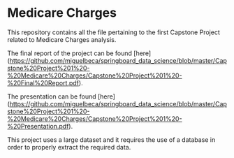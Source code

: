 # Medicare Charges 

This repository contains all the file pertaining to the first Capstone Project related to Medicare Charges analysis.

The final report of the project can be found [here] (https://github.com/miguelbeca/springboard_data_science/blob/master/Capstone%20Project%201%20-%20Medicare%20Charges/Capstone%20Project%201%20-%20Final%20Report.pdf).

The presentation can be found [here] (https://github.com/miguelbeca/springboard_data_science/blob/master/Capstone%20Project%201%20-%20Medicare%20Charges/Capstone%20Project%201%20-%20Presentation.pdf).

This project uses a large dataset and it requires the use of a database in order to properly extract the required data.

